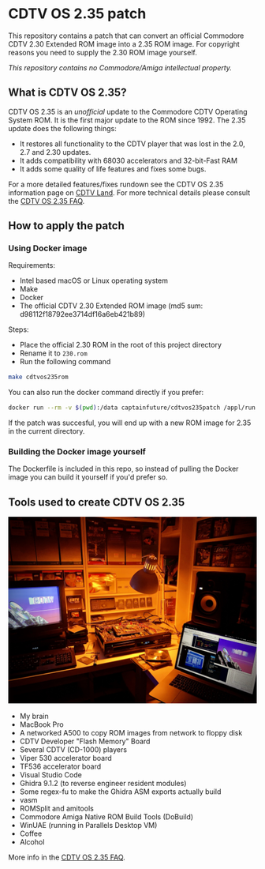 # CDTV OS 2.35 patch

This repository contains a patch that can convert an official Commodore CDTV 2.30 Extended ROM image into a 2.35 ROM image. For copyright reasons you need to supply the 2.30 ROM image yourself.

_This repository contains no Commodore/Amiga intellectual property._

## What is CDTV OS 2.35?
CDTV OS 2.35 is an _unofficial_ update to the Commodore CDTV Operating System ROM. It is the first major update to the ROM since 1992. The 2.35 update does the following things:

- It restores all functionality to the CDTV player that was lost in the 2.0, 2.7 and 2.30 updates.
- It adds compatibility with 68030 accelerators and 32-bit-Fast RAM
- It adds some quality of life features and fixes some bugs.

For a more detailed features/fixes rundown see the CDTV OS 2.35 information page on [CDTV Land](https://cdtvland.com/os235). For more technical details please consult the [CDTV OS 2.35 FAQ](README-faq.md).

## How to apply the patch

### Using Docker image

Requirements:

- Intel based macOS or Linux operating system
- Make
- Docker
- The official CDTV 2.30 Extended ROM image (md5 sum: d98112f18792ee3714df16a6eb421b89)

Steps:

- Place the official 2.30 ROM in the root of this project directory
- Rename it to `230.rom`
- Run the following command

```sh
make cdtvos235rom
```

You can also run the docker command directly if you prefer:

```sh
docker run --rm -v $(pwd):/data captainfuture/cdtvos235patch /appl/run.sh
```

If the patch was succesful, you will end up with a new ROM image for 2.35 in the current directory.

### Building the Docker image yourself
The Dockerfile is included in this repo, so instead of pulling the Docker image you can build it yourself if you'd prefer so. 


## Tools used to create CDTV OS 2.35

![CDTV OS 2.35 workplace](pics/cdtvos235workplace.jpg)

- My brain
- MacBook Pro
- A networked A500 to copy ROM images from network to floppy disk
- CDTV Developer "Flash Memory" Board
- Several CDTV (CD-1000) players
- Viper 530 accelerator board
- TF536 accelerator board
- Visual Studio Code
- Ghidra 9.1.2 (to reverse engineer resident modules)
- Some regex-fu to make the Ghidra ASM exports actually build
- vasm
- ROMSplit and amitools
- Commodore Amiga Native ROM Build Tools (DoBuild)
- WinUAE (running in Parallels Desktop VM)
- Coffee
- Alcohol

More info in the [CDTV OS 2.35 FAQ](README-faq.md).
